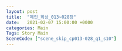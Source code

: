 ```yaml
---
layout: post
title:  "메인_회상_013~028장"
date:   2021-02-07 15:00:00 +0000
categories: Main
Tags: Story Main
SceneCode: ["scene_skip_cp013-028_q1_s10"]
---
```

